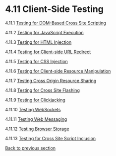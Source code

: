 # 4.11 Client-Side Testing

4.11.1 [Testing for DOM-Based Cross Site Scripting](01-Testing_for_DOM-based_Cross_Site_Scripting.md)

4.11.2 [Testing for JavaScript Execution](02-Testing_for_JavaScript_Execution.md)

4.11.3 [Testing for HTML Injection](03-Testing_for_HTML_Injection.md)

4.11.4 [Testing for Client-side URL Redirect](04-Testing_for_Client-side_URL_Redirect.md)

4.11.5 [Testing for CSS Injection](05-Testing_for_CSS_Injection.md)

4.11.6 [Testing for Client-side Resource Manipulation](06-Testing_for_Client-side_Resource_Manipulation.md)

4.11.7 [Testing Cross Origin Resource Sharing](07-Testing_Cross_Origin_Resource_Sharing.md)

4.11.8 [Testing for Cross Site Flashing](08-Testing_for_Cross_Site_Flashing.md)

4.11.9 [Testing for Clickjacking](09-Testing_for_Clickjacking.md)

4.11.10 [Testing WebSockets](10-Testing_WebSockets.md)

4.11.11 [Testing Web Messaging](11-Testing_Web_Messaging.md)

4.11.12 [Testing Browser Storage](12-Testing_Browser_Storage.md)

4.11.13 [Testing for Cross Site Script Inclusion](13-Testing_for_Cross_Site_Script_Inclusion.md)

[Back to previous section](../)